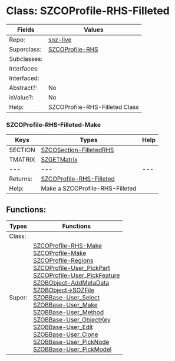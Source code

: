
# Class:	SZCOProfile-RHS-Filleted

| Fields | Values |
| --------- | --------- |
| Repo: | [soz-live](/repos/soz-live.html) |
| Superclass: | [SZCOProfile-RHS](SZCOProfile-RHS.html) |
| Subclasses: |  |
| Interfaces: |  |
| Interfaced: |  |
| Abstract?: | No |
| isValue?: | No |
| Help: | SZCOProfile-RHS-Filleted Class |

### SZCOProfile-RHS-Filleted-Make

| Keys | Types | Help |
| --------- | --------- | --------- |
| SECTION | [SZCOSection-FilletedRHS](SZCOSection-FilletedRHS.html) |  |
| TMATRIX | [SZGETMatrix](SZGETMatrix.html) |  |
| --- | --- | --- |
| Returns: | [SZCOProfile-RHS-Filleted](SZCOProfile-RHS-Filleted.html) |
| Help: | Make a SZCOProfile-RHS-Filleted |


## Functions:

| Types | Functions |
| --------- | --------- |
| Class: |  |
| Super: | [SZCOProfile-RHS-Make](SZCOProfile-RHS.html) <br> [SZCOProfile-Make](SZCOProfile.html) <br> [SZCOProfile-Regions](SZCOProfile.html) <br> [SZCOProfile-User_PickPart](SZCOProfile.html) <br> [SZCOProfile-User_PickFeature](SZCOProfile.html) <br> [SZOBObject-AddMetaData](SZOBObject.html) <br> [SZOBObject->SOZFile](SZOBObject.html) <br> [SZOBBase-User_Select](SZOBBase.html) <br> [SZOBBase-User_Make](SZOBBase.html) <br> [SZOBBase-User_Method](SZOBBase.html) <br> [SZOBBase-User_ObjectKey](SZOBBase.html) <br> [SZOBBase-User_Edit](SZOBBase.html) <br> [SZOBBase-User_Clone](SZOBBase.html) <br> [SZOBBase-User_PickNode](SZOBBase.html) <br> [SZOBBase-User_PickModel](SZOBBase.html) |


